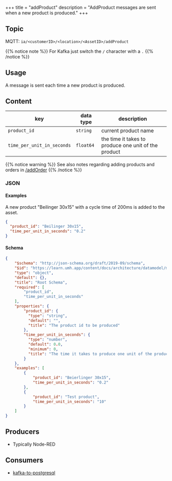 +++
title = "addProduct"
description = "AddProduct messages are sent when a new product is produced."
+++

## Topic

MQTT: ``ia/<customerID>/<location>/<AssetID>/addProduct``

{{% notice note %}}
For Kafka just switch the `/` character with a `.`
{{% /notice %}}

## Usage

A message is sent each time a new product is produced.

## Content

| key                        | data type | description                                          |
|----------------------------|-----------|------------------------------------------------------|
| `product_id`               | `string`  | current product name                                 |
| `time_per_unit_in_seconds` | `float64` | the time it takes to produce one unit of the product |


{{% notice warning %}}
See also notes regarding adding products and orders in [/addOrder](/docs/architecture/datamodel/messages/addorder)
{{% /notice %}}

### JSON

#### Examples

A new product "Beilinger 30x15" with a cycle time of 200ms is added to the asset.
```json
{
  "product_id": "Beilinger 30x15",
  "time_per_unit_in_seconds": "0.2"
}
```

#### Schema

```json
{
    "$schema": "http://json-schema.org/draft/2019-09/schema",
    "$id": "https://learn.umh.app/content/docs/architecture/datamodel/messages/scrapCount.json",
    "type": "object",
    "default": {},
    "title": "Root Schema",
    "required": [
        "product_id",
        "time_per_unit_in_seconds"
    ],
    "properties": {
        "product_id": {
          "type": "string",
          "default": "",
          "title": "The product id to be produced"
        },
        "time_per_unit_in_seconds": {
          "type": "number",
          "default": 0.0,
          "minimum": 0,
          "title": "The time it takes to produce one unit of the product"
        }
    },
    "examples": [
        {
            "product_id": "Beierlinger 30x15",
            "time_per_unit_in_seconds": "0.2"
        },
        {
            "product_id": "Test product",
            "time_per_unit_in_seconds": "10"
        }
    ]
}
```

## Producers

- Typically Node-RED

## Consumers

- [kafka-to-postgresql](/docs/core/kafka-to-postgresql)

